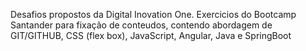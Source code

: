 Desafios propostos da Digital Inovation One.
Exercicios do Bootcamp Santander para fixação de conteudos, contendo abordagem de GIT/GITHUB, CSS (flex box), JavaScript, Angular, Java e SpringBoot
